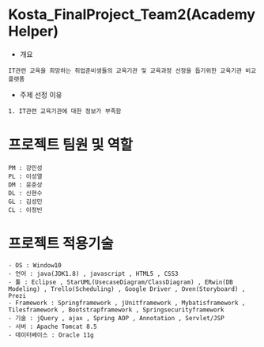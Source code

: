
# Kosta_FinalProject_Team2(Academy Helper)
- 개요
```
IT관련 교육을 희망하는 취업준비생들의 교육기관 및 교육과정 선정을 돕기위한 교육기관 비교 플랫폼   
```
- 주제 선정 이유
```
1. IT관련 교육기관에 대한 정보가 부족함  

```

# 프로젝트 팀원 및 역할
```
PM : 강민성  
PL : 이성열  
DM : 윤준상  
DL : 신현수   
GL : 김성민   
CL : 이정빈  
```

# 프로젝트 적용기술
```
- OS : Window10  
- 언어 : java(JDK1.8) , javascript , HTML5 , CSS3  
- 툴 : Eclipse , StarUML(UsecaseDiagram/ClassDiagram) , ERwin(DB Modeling) , Trello(Scheduling) , Google Driver , Oven(Storyboard) , Prezi 
- Framework : Springframework , jUnitframework , Mybatisframework , Tilesframework , Bootstrapframework , Springsecurityframework
- 기술 : jQuery , ajax , Spring AOP , Annotation , Servlet/JSP  
- 서버 : Apache Tomcat 8.5  
- 데이터베이스 : Oracle 11g  
```
